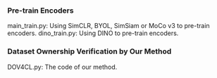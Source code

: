 ### Pre-train Encoders
main_train.py: Using SimCLR, BYOL, SimSiam or MoCo v3 to pre-train encoders.
dino_train.py: Using DINO to pre-train encoders.

### Dataset Ownership Verification by Our Method
DOV4CL.py: The code of our method.